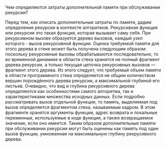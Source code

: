 Чем определяются затраты дополнительной памяти при обслуживании рекурсии?

Перед тем, как описать дополнительные затраты по памяти, дадим определение рекурсии в контексте алгоритмов. Рекурсивная функция или рекурсия это такая функция, которая вызывает саму себя. При рекурсивном вызове образуется дерево вызовов, каждый узел которого - вызов рекурсивной функции. Оценка требуемой памяти для этого дерева в стеке может быть получена следующим образом: поскольку рекурсивные вызовы обрабатываются последовательно, то во временной динамике в области стека хранится не полный фрагмент дерева рекурсии, а только текущая цепочка рекурсивных вызовов — фрагмент этого дерева. Из этого следует, что требуемый объем памяти в области программного стека определяется не общим количеством вершин порождѐнного дерева рекурсии, а максимальной глубиной его листьев. Очевидно, что вид и глубина рекурсивного дерева определяются как особенностями самого алгоритма, так и характеристиками множества исходных данных. Если подробно рассматривать вызов отдельной функции, то память, выделяемая под вызов определяется фрагментом стека, называемым кадром. В этом фрагменте хранятся аргументы функции, адрес возврата и локальные переменные, используемые в коде функции, а также возвращаемое значение, если оно имеется. Таким образом дополнительные памяти при обслуживании рекурсии могут быть оценены как память под один вызов функции, умноженная на максимальную глубину рекрусивного дерева.